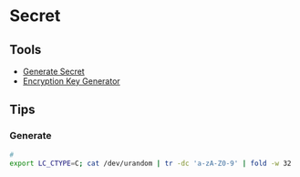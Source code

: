 # Secret

## Tools

- [Generate Secret](https://generate-secret.vercel.app/32)
- [Encryption Key Generator](https://allkeysgenerator.com/Random/Security-Encryption-Key-Generator.aspx)

## Tips

### Generate

```sh
#
export LC_CTYPE=C; cat /dev/urandom | tr -dc 'a-zA-Z0-9' | fold -w 32 | head -n 1
```
